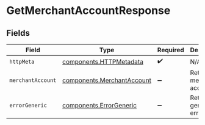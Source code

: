 # GetMerchantAccountResponse


## Fields

| Field                                                                    | Type                                                                     | Required                                                                 | Description                                                              |
| ------------------------------------------------------------------------ | ------------------------------------------------------------------------ | ------------------------------------------------------------------------ | ------------------------------------------------------------------------ |
| `httpMeta`                                                               | [components.HTTPMetadata](../../models/components/httpmetadata.md)       | :heavy_check_mark:                                                       | N/A                                                                      |
| `merchantAccount`                                                        | [components.MerchantAccount](../../models/components/merchantaccount.md) | :heavy_minus_sign:                                                       | Returns a merchant account.                                              |
| `errorGeneric`                                                           | [components.ErrorGeneric](../../models/components/errorgeneric.md)       | :heavy_minus_sign:                                                       | Returns a generic error.                                                 |